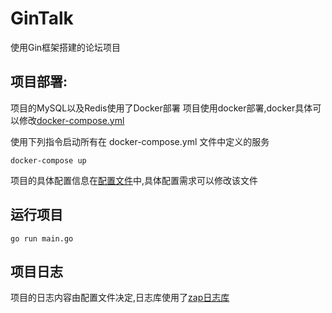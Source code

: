 # GinTalk
使用Gin框架搭建的论坛项目

## 项目部署:
项目的MySQL以及Redis使用了Docker部署
项目使用docker部署,docker具体可以修改[docker-compose.yml](docker-compose.yml)

使用下列指令启动所有在 docker-compose.yml 文件中定义的服务
```shell
docker-compose up
```

项目的具体配置信息在[配置文件](./conf/config.yaml)中,具体配置需求可以修改该文件

## 运行项目
```shell
go run main.go
```

## 项目日志
项目的日志内容由配置文件决定,日志库使用了[zap日志库](https://github.com/uber-go/zap)